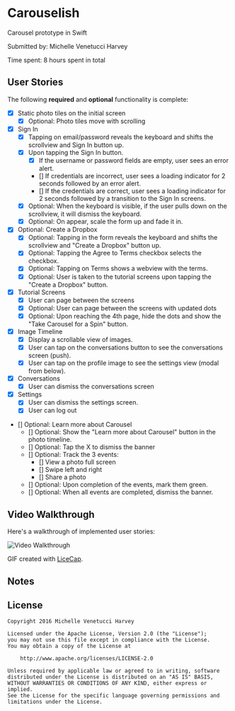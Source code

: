 # Carouselish
Carousel prototype in Swift

Submitted by: Michelle Venetucci Harvey

Time spent: 8 hours spent in total

## User Stories

The following **required** and **optional** functionality is complete:
* [x] Static photo tiles on the initial screen
    * [x] Optional: Photo tiles move with scrolling
* [x] Sign In
    * [x] Tapping on email/password reveals the keyboard and shifts the scrollview and Sign In button up.
    * [x] Upon tapping the Sign In button.
       * [x] If the username or password fields are empty, user sees an error alert.
       * [] If credentials are incorrect, user sees a loading indicator for 2 seconds followed by an error alert.
       * [] If the credentials are correct, user sees a loading indicator for 2 seconds followed by a transition to the Sign In screens.
    * [x] Optional: When the keyboard is visible, if the user pulls down on the scrollview, it will dismiss the keyboard.
    * [x] Optional: On appear, scale the form up and fade it in.
* [x] Optional: Create a Dropbox
    * [x] Optional: Tapping in the form reveals the keyboard and shifts the scrollview and "Create a Dropbox" button up.
    * [x] Optional: Tapping the Agree to Terms checkbox selects the checkbox.
    * [x] Optional: Tapping on Terms shows a webview with the terms.
    * [x] Optional: User is taken to the tutorial screens upon tapping the "Create a Dropbox" button.
* [x] Tutorial Screens
    * [x] User can page between the screens
    * [x] Optional: User can page between the screens with updated dots
    * [x] Optional: Upon reaching the 4th page, hide the dots and show the "Take Carousel for a Spin" button.
* [x] Image Timeline
    * [x] Display a scrollable view of images.
    * [x] User can tap on the conversations button to see the conversations screen (push).
    * [x] User can tap on the profile image to see the settings view (modal from below).
* [x] Conversations
    * [x] User can dismiss the conversations screen
* [x] Settings
    * [x] User can dismiss the settings screen.
    * [x] User can log out
* [] Optional: Learn more about Carousel
    * [] Optional: Show the "Learn more about Carousel" button in the photo timeline.
    * [] Optional: Tap the X to dismiss the banner
    * [] Optional: Track the 3 events:
       * [] View a photo full screen
       * [] Swipe left and right
       * [] Share a photo
    * [] Optional: Upon completion of the events, mark them green.
    * [] Optional: When all events are completed, dismiss the banner.


## Video Walkthrough 

Here's a walkthrough of implemented user stories:

![Video Walkthrough](Dropboxish_walkthrough/dropboxish_walkthrough.gif)

GIF created with [LiceCap](http://www.cockos.com/licecap/).

## Notes

## License

    Copyright 2016 Michelle Venetucci Harvey

    Licensed under the Apache License, Version 2.0 (the "License");
    you may not use this file except in compliance with the License.
    You may obtain a copy of the License at

        http://www.apache.org/licenses/LICENSE-2.0

    Unless required by applicable law or agreed to in writing, software
    distributed under the License is distributed on an "AS IS" BASIS,
    WITHOUT WARRANTIES OR CONDITIONS OF ANY KIND, either express or implied.
    See the License for the specific language governing permissions and
    limitations under the License.


